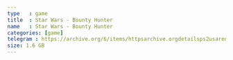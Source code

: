 ```yaml
---
type   : game
title  : Star Wars - Bounty Hunter
name   : Star Wars - Bounty Hunter
categories: [game]
telegram : https://archive.org/6/items/httpsarchive.orgdetailsps2usaredump3/Star%20Wars%20-%20Bounty%20Hunter.7z
size: 1.6 GB
---
```




